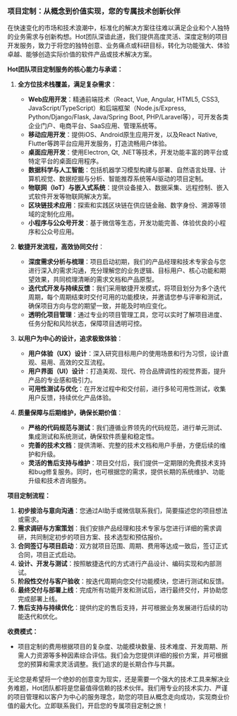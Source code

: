 ### 项目定制：从概念到价值实现，您的专属技术创新伙伴

在快速变化的市场和技术浪潮中，标准化的解决方案往往难以满足企业和个人独特的业务需求与创新构想。Hot团队深谙此道，我们提供高度灵活、深度定制的项目开发服务，致力于将您的独特创意、业务痛点或科研目标，转化为功能强大、体验卓越、能够创造实际价值的软件产品或技术解决方案。

**Hot团队项目定制服务的核心能力与承诺：**

1.  **全方位技术栈覆盖，满足复杂需求**：
    *   **Web应用开发**：精通前端技术（React, Vue, Angular, HTML5, CSS3, JavaScript/TypeScript）和后端框架（Node.js/Express, Python/Django/Flask, Java/Spring Boot, PHP/Laravel等），可开发各类企业门户、电商平台、SaaS应用、管理系统等。
    *   **移动应用开发**：提供iOS、Android原生应用开发，以及React Native, Flutter等跨平台应用开发服务，打造流畅用户体验。
    *   **桌面应用开发**：使用Electron, Qt, .NET等技术，开发功能丰富的跨平台或特定平台的桌面应用程序。
    *   **数据科学与人工智能**：包括机器学习模型构建与部署、自然语言处理、计算机视觉、数据挖掘与分析、智能推荐系统等AI驱动的项目定制。
    *   **物联网（IoT）与嵌入式系统**：提供设备接入、数据采集、远程控制、嵌入式软件开发等物联网解决方案。
    *   **区块链技术应用**：探索和实践区块链在供应链金融、数字身份、溯源等领域的定制化应用。
    *   **小程序与公众号开发**：基于微信等生态，开发功能完善、体验优良的小程序和公众号应用。

2.  **敏捷开发流程，高效协同交付**：
    *   **深度需求分析与梳理**：项目启动初期，我们的产品经理和技术专家会与您进行深入的需求沟通，充分理解您的业务逻辑、目标用户、核心功能和期望效果，共同梳理清晰的需求文档和产品原型。
    *   **迭代式开发与持续反馈**：我们采用敏捷开发模式，将项目划分为多个迭代周期，每个周期结束时交付可用的功能模块，并邀请您参与评审和测试，确保项目方向与您的期望一致，并能及时响应变化。
    *   **透明化项目管理**：通过专业的项目管理工具，您可以实时了解项目进度、任务分配和风险状态，保障项目透明可控。

3.  **以用户为中心的设计，追求极致体验**：
    *   **用户体验（UX）设计**：深入研究目标用户的使用场景和行为习惯，设计直观、易用、高效的交互流程。
    *   **用户界面（UI）设计**：打造美观、现代、符合品牌调性的视觉界面，提升产品的专业感和吸引力。
    *   **可用性测试与优化**：在开发过程中和交付前，进行多轮可用性测试，收集用户反馈，持续优化产品体验。

4.  **质量保障与后期维护，确保长期价值**：
    *   **严格的代码规范与测试**：我们遵循业界领先的代码规范，进行单元测试、集成测试和系统测试，确保软件质量和稳定性。
    *   **完善的技术文档**：提供清晰、完整的技术文档和用户手册，方便后续的维护和升级。
    *   **灵活的售后支持与维护**：项目交付后，我们提供一定期限的免费技术支持和bug修复服务。同时，也可根据您的需求，提供长期的系统维护、功能升级和技术咨询服务。

**项目定制流程：**

1.  **初步接洽与意向沟通**：您通过AI助手或微信联系我们，简要描述您的项目想法或需求。
2.  **需求调研与方案策划**：我们安排产品经理和技术专家与您进行详细的需求调研，共同制定初步的项目方案、技术选型和预估报价。
3.  **合同签订与项目启动**：双方就项目范围、周期、费用等达成一致后，签订正式合同，项目正式启动。
4.  **设计、开发与测试**：按照敏捷迭代的方式进行产品设计、编码实现和内部测试。
5.  **阶段性交付与客户验收**：按迭代周期向您交付功能模块，您进行测试和反馈。
6.  **最终交付与部署上线**：完成所有功能开发和测试后，进行最终交付，并协助您完成部署上线。
7.  **售后支持与持续优化**：提供约定的售后支持，并可根据业务发展进行后续的功能迭代和优化。

**收费模式：**

*   项目定制的费用根据项目的复杂度、功能模块数量、技术难度、开发周期、所需人力资源等多种因素综合评估。我们会为您提供详细的报价方案，并可根据您的预算和需求灵活调整。我们追求的是长期合作与共赢。

无论您是希望将一个绝妙的创意变为现实，还是需要一个强大的技术工具来解决业务难题，Hot团队都将是您最值得信赖的技术伙伴。我们用专业的技术实力、严谨的项目管理和以客户为中心的服务理念，助您的项目从概念走向成功，实现商业价值的最大化。立即联系我们，开启您的专属项目定制之旅！
